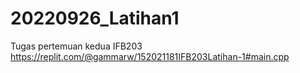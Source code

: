 # 20220926_Latihan1
Tugas pertemuan kedua IFB203
https://replit.com/@gammarw/152021181IFB203Latihan-1#main.cpp
